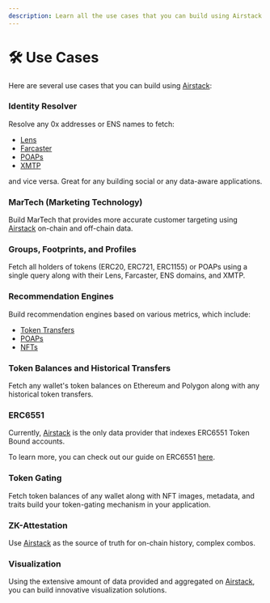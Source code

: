```yaml
---
description: Learn all the use cases that you can build using Airstack API for your dapps.
---
```


# 🛠 Use Cases

Here are several use cases that you can build using [Airstack](https://airstack.xyz):&#x20;

### Identity Resolver

Resolve any 0x addresses or ENS names to fetch:

* [Lens](broken-reference)
* [Farcaster](../guides/resolve-identities/farcaster.md)
* [POAPs](../guides/recommendation-engine/poaps.md)
* [XMTP](../guides/xmtp/)

and vice versa. Great for any building social or any data-aware applications.&#x20;

### MarTech (Marketing Technology)

Build MarTech that provides more accurate customer targeting using [Airstack](https://airstack.xyz) on-chain and off-chain data.

### Groups, Footprints, and Profiles

Fetch all holders of tokens (ERC20, ERC721, ERC1155) or POAPs using a single query along with their Lens, Farcaster, ENS domains, and XMTP.

### Recommendation Engines

Build recommendation engines based on various metrics, which include:

* [Token Transfers](../guides/recommendation-engine/token-transfers.md)
* [POAPs](../guides/recommendation-engine/poaps.md)
* [NFTs](../guides/recommendation-engine/nfts.md)

### Token Balances and Historical Transfers

Fetch any wallet's token balances on Ethereum and Polygon along with any historical token transfers.

### ERC6551

Currently, [Airstack](https://airstack.xyz) is the only data provider that indexes ERC6551 Token Bound accounts.

To learn more, you can check out our guide on ERC6551 [here](../guides/token-bound-accounts/).

### Token Gating

Fetch token balances of any wallet along with NFT images, metadata, and traits build your token-gating mechanism in your application.

### ZK-Attestation

Use [Airstack](https://airstack.xyz) as the source of truth for on-chain history, complex combos.

### Visualization

Using the extensive amount of data provided and aggregated on [Airstack](https://airstack.xyz), you can build innovative visualization solutions.
